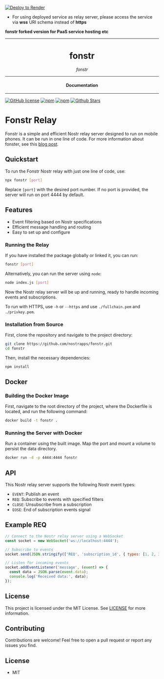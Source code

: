 [![Deploy to Render](https://render.com/images/deploy-to-render-button.svg)](https://render.com/deploy)
- For using deployed service as relay server, please access the service via **wss** URI schema instead of **https**

**fonstr forked version for PaaS service hosting etc**
 

  
----


<div align="center">
  <h1>fonstr</h1>
</div>

<div align="center">
<i>fonstr</i>
</div>

---

<div align="center">
<h4>Documentation</h4>
</div>

---

[![GitHub license](https://img.shields.io/badge/license-MIT-blue.svg)](https://github.com/nostrapps/fonstr/blob/gh-pages/LICENSE)
[![npm](https://img.shields.io/npm/v/fonstr)](https://npmjs.com/package/fonstr)
[![npm](https://img.shields.io/npm/dw/fonstr.svg)](https://npmjs.com/package/fonstr)
[![Github Stars](https://img.shields.io/github/stars/nostrapps/fonstr.svg)](https://github.com/nostrapps/fonstr/)

# Fonstr Relay

Fonstr is a simple and efficient Nostr relay server designed to run on mobile phones. It can be run in one line of code.  For more information about fonster, see this [blog post](https://dev.to/melvincarvalho/run-a-nostr-relay-on-your-phone-with-termux-and-fonstr-4cmg).

## Quickstart

To run the Fonstr Nostr relay with just one line of code, use:

```bash
npx fonstr [port]
```

Replace `[port]` with the desired port number. If no port is provided, the server will run on port 4444 by default.

## Features

- Event filtering based on Nostr specifications
- Efficient message handling and routing
- Easy to set up and configure

### Running the Relay

If you have installed the package globally or linked it, you can run:

```bash
fonstr [port]
```

Alternatively, you can run the server using `node`:

```bash
node index.js [port]
```

Now the Nostr relay server will be up and running, ready to handle incoming events and subscriptions.

To run with HTTPS, use `-h` or `--https` and use `./fullchain.pem` and `./privkey.pem`.

### Installation from Source

First, clone the repository and navigate to the project directory:

```bash
git clone https://github.com/nostrapps/fonstr.git
cd fonstr
```

Then, install the necessary dependencies:

```bash
npm install
```

## Docker

### Building the Docker Image

First, navigate to the root directory of the project, where the Dockerfile is located, and run the following command:

```bash
docker build -t fonstr .
```

### Running the Server with Docker

Run a container using the built image. Map the port and mount a volume to persist the data directory.

```bash
docker run -d -p 4444:4444 fonstr
```

## API

This Nostr relay server supports the following Nostr event types:

- `EVENT`: Publish an event
- `REQ`: Subscribe to events with specified filters
- `CLOSE`: Unsubscribe from a subscription
- `EOSE`: End of subscription events signal

## Example REQ

```javascript
// Connect to the Nostr relay server using a WebSocket
const socket = new WebSocket('ws://localhost:4444');

// Subscribe to events
socket.send(JSON.stringify(['REQ', 'subscription_id', { types: [1, 2, 3], kind: 1 }]));

// Listen for incoming events
socket.addEventListener('message', (event) => {
  const data = JSON.parse(event.data);
  console.log('Received data:', data);
});
```

## License

This project is licensed under the MIT License. See [LICENSE](LICENSE) for more information.

## Contributing
Contributions are welcome! Feel free to open a pull request or report any issues you find.

## License

- MIT
